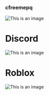 ### cfreemepq
![This is an image](https://cdn.discordapp.com/attachments/755957691381186560/948708519622885476/1644620817157.gif)

# Discord
![This is an image](https://cdn.discordapp.com/attachments/944769869352673290/990049667016425562/unknown.png)

# Roblox
![This is an image](https://cdn.discordapp.com/attachments/944769869352673290/990049667016425562/unknown.png)


